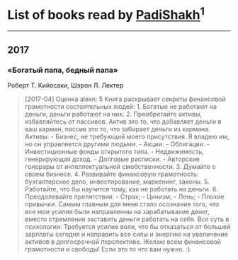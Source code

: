 # List of books read by [PadiShakh](https://plus.google.com/108140979023821813772)<sup>1</sup>
---

## 2017

### «Богатый папа, бедный папа»
Роберт Т. Кийосаки, Шэрон Л. Лектер
> [2017-04] Оценка alexn:  5 Книга раскрывает секреты финансовой грамотности состоятельных людей: 1. Богатые не работают на деньги, деньги работают на них. 2. Преобретайте активы, избавляйтесь от пассивов. Актив это то, что добавляет деньги в ваш карман, пассив это то, что забирает деньги из кармана. Активы: - Бизнес, не требующий моего присутствия. Я владею им, но он управляется другими людьми. - Акции. - Облигации. - Инвестиционные фонды открытого типа. - Недвижимость, генерирующая доход. - Долговые расписки. - Авторские гонорары от интеллектуальной смобственности. 3. Думайте о своем бизнесе. 4. Развивайте финансовую грамотность: бухгалтерское дело, инвестирование, маркенинг, законы. 5. Работайте, что бы научится тому, как не работать на деньги. 6. Преодолевайте препятствия: - Страх; - Цинизм; - Лень; - Плохие привычки. Самым главным для меня стало осознание того, что все мои усилия были направленны на зарабатывание денег, вместо стремления заставить деньги работать на себя. Вся суть в психологии. Требуется усилие воли, что бы отказаться от большей зарплаты сегодня и направить все силы и энергию на увеличение активов в долгосрочной перспективе. Желаю всем финансовой грамотности и свободы! Если это то что вам нужно. :)



